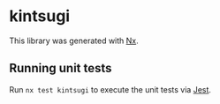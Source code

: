 # kintsugi

This library was generated with [Nx](https://nx.dev).

## Running unit tests

Run `nx test kintsugi` to execute the unit tests via [Jest](https://jestjs.io).
